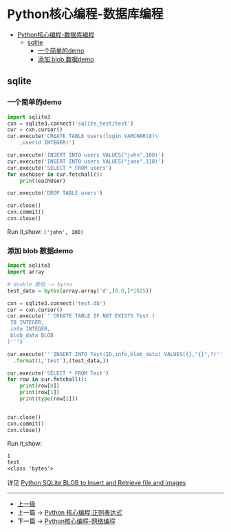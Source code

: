# Python核心编程-数据库编程

<!-- @import "[TOC]" {cmd="toc" depthFrom=1 depthTo=6 orderedList=false} -->

<!-- code_chunk_output -->

- [Python核心编程-数据库编程](#python核心编程-数据库编程)
  - [sqlite](#sqlite)
    - [一个简单的demo](#一个简单的demo)
    - [添加 blob 数据demo](#添加-blob-数据demo)

<!-- /code_chunk_output -->

## sqlite

### 一个简单的demo

```python
import sqlite3
cxn = sqlite3.connect('sqlite_test/test')
cur = cxn.cursor()
cur.execute('CREATE TABLE users(login VARCHAR(8)\
    ,userid INTEGER)')

cur.execute('INSERT INTO users VALUES("john",100)')
cur.execute('INSERT INTO users VALUES("jane",110)')
cur.execute('SELECT * FROM users')
for eachUser in cur.fetchall():
    print(eachUser) 

cur.execute('DROP TABLE users')

cur.close()
cxn.commit()
cxn.close()
```

Run it,show:
`('john', 100)`

### 添加 blob 数据demo

```py
import sqlite3
import array

# double 数组 -> bytes
test_data = bytes(array.array('d',[0.0,]*1025))

cxn = sqlite3.connect('test.db')
cur = cxn.cursor()
cur.execute('''CREATE TABLE IF NOT EXISTS Test (
 ID INTEGER,
 info INTEGER,
 blob_data BLOB
)''')

cur.execute('''INSERT INTO Test(ID,info,blob_data) VALUES({},"{}",?)'''\
  .format(1,'test'),(test_data,))

cur.execute('SELECT * FROM Test')
for row in cur.fetchall():
    print(row[0])
    print(row[1])
    print(type(row[2]))


cur.close()
cxn.commit()
cxn.close()
```

Run it,show:

```cmd
1
test
<class 'bytes'>
```

详见 [Python SQLite BLOB to Insert and Retrieve file and images](https://pynative.com/python-sqlite-blob-insert-and-retrieve-digital-data/)

---
- [上一级](README.md)
- 上一篇 -> [Python 核心编程:正则表达式](CorePython.md)
- 下一篇 -> [Python核心编程-网络编程](corePythonNet.md)
